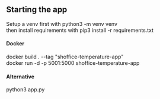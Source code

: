 ## Starting the app
Setup a venv first with python3 -m venv venv  
then install requirements with pip3 install -r requirements.txt

#### Docker
docker build . --tag "shoffice-temperature-app"  
docker run -d -p 5001:5000 shoffice-temperature-app

#### Alternative
python3 app.py